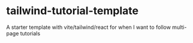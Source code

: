 # tailwind-tutorial-template
A starter template with vite/tailwind/react for when I want to follow multi-page tutorials
